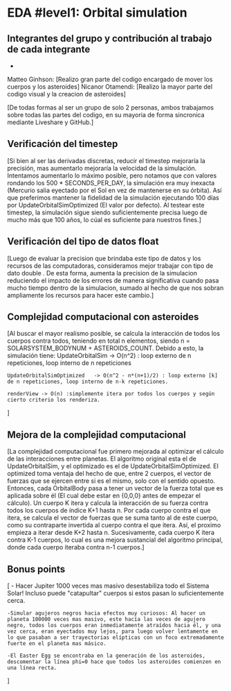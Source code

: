 # EDA #level1: Orbital simulation

## Integrantes del grupo y contribución al trabajo de cada integrante

*
Matteo Ginhson: [Realizo gran parte del codigo encargado de mover los cuerpos y los asteroides]
Nicanor Otamendi: [Realizo la mayor parte del codigo visual y la creacion de asteroides]

[De todas formas al ser un grupo de solo 2 personas, ambos trabajamos sobre todas las partes del codigo, en su mayoria de forma sincronica mediante Liveshare y GitHub.]

## Verificación del timestep

[Si bien al ser las derivadas discretas, reducir el timestep mejoraría la precisión, mas aumentarlo mejoraría la velocidad de la simulación. Intentamos aumentarlo lo máximo posible, pero notamos que con valores rondando los 500 * SECONDS_PER_DAY, la simulación era muy inexacta (Mercurio salia eyectado por el Sol en vez de mantenerse en su órbita). Así que preferimos mantener la fidelidad de la simulación ejecutando 100 días por UpdateOrbitalSimOptimized (El valor por defecto). Al testear este timestep, la simulación sigue siendo suficientemente precisa luego de mucho más que 100 años, lo cúal es suficiente para nuestros fines.]

## Verificación del tipo de datos float

[Luego de evaluar la precision que brindaba este tipo de datos y los recursos de las computadoras, consideramos mejor trabajar con tipo de dato double . De esta forma, aumenta la precision de la simulacion reduciendo el impacto de los errores de manera significativa cuando pasa mucho tiempo dentro de la simulacion, sumado al hecho de que nos sobran ampliamente los recursos para hacer este cambio.]

## Complejidad computacional con asteroides

[Al buscar el mayor realismo posible, se calcula la interacción de todos los cuerpos contra todos, teniendo en total n elementos, siendo n = SOLARSYSTEM_BODYNUM + ASTEROIDS_COUNT. Debido a esto, la simulación tiene:
    UpdateOrbitalSim            -> O(n^2) : loop externo de n repeticiones, loop interno de n repeticiones
    
    UpdateOrbitalSimOptimized   -> O(n^2 - n*(n+1)/2) : loop externo [k] de n repeticiones, loop interno de n-k repeticiones.

    renderView -> O(n) :simplemente itera por todos los cuerpos y según cierto criterio los renderiza.
]

## Mejora de la complejidad computacional

[La complejidad computacional fue primero mejorada al optimizar el cálculo de las interacciones entre planetas. El algoritmo original esta el de UpdateOrbitalSim, y el optimizado es el de UpdateOrbitalSimOptimized. El optimized toma ventaja del hecho de que, entre 2 cuerpos, el vector de fuerzas que se ejercen entre si es el mismo, solo con el sentido opuesto. Entonces, cada OrbitalBody pasa a tener un vector de la fuerza total que es aplicada sobre él (El cual debe estar en {0,0,0} antes de empezar el cálculo). Un cuerpo K itera y calcula la interacción de su fuerza contra todos los cuerpos de índice K+1 hasta n. Por cada cuerpo contra el que itera, se calcula el vector de fuerzas que se suma tanto al de este cuerpo, como su contraparte invertida al cuerpo contra el que itera. Así, el proximo empieza a iterar desde K+2 hasta n. Sucesivamente, cada cuerpo K itera contra K-1 cuerpos, lo cual es una mejora sustancial del algoritmo principal, donde cada cuerpo iteraba contra n-1 cuerpos.]

## Bonus points

[
    - Hacer Jupiter 1000 veces mas masivo desestabiliza todo el Sistema Solar! Incluso puede "catapultar"   cuerpos si estos pasan lo suficientemente cerca.

    -Simular agujeros negros hacia efectos muy curiosos: Al hacer un planeta 100000 veces mas masivo, este hacía las veces de agujero negro, todos los cuerpos eran inmediatamente atraídos hacia él, y una vez cerca, eran eyectados muy lejos, para luego volver lentamente en lo que pasaban a ser trayectorias elípticas con un foco extremadamente fuerte en el planeta mas másico.

    -El Easter Egg se encontraba en la generación de los asteroides, descomentar la línea phi=0 hace que todos los asteroides comienzen en una línea recta.

]
